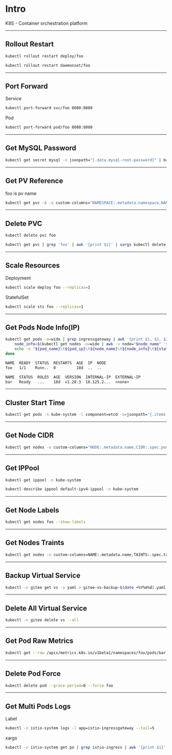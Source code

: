 # Intro

K8S - Container orchestration platform

---

## Rollout Restart

```bash {copyable}
kubectl rollout restart deploy/foo
```

```bash {copyable}
kubectl rollout restart daemonset/foo
```

---

## Port Forward

Service

```bash {copyable}
kubectl port-forward svc/foo 8080:8080
```

Pod

```bash {copyable}
kubectl port-forward pod/foo 8080:8080
```

---

## Get MySQL Password

```bash {copyable}
kubectl get secret mysql -o jsonpath="{.data.mysql-root-password}" | base64 -d; echo
```

---

## Get PV Reference

foo is pv name

```bash {copyable}
kubectl get pvc -A -o custom-columns="NAMESPACE:.metadata.namespace,NAME:.metadata.name,VOLUME:.spec.volumeName" | grep foo
```

---

## Delete PVC

```bash {copyable}
kubectl delete pvc foo
```

```bash {copyable}
kubectl get pvc | grep 'foo' | awk '{print $1}' | xargs kubectl delete pvc
```

---

## Scale Resources

Deployment

```bash {copyable}
kubectl scale deploy foo --replicas=1
```

StatefulSet

```bash {copyable}
kubectl scale sts foo --replicas=1
```

---

## Get Pods Node Info(IP)

```bash {copyable}
kubectl get pods -o=wide | grep ingressgateway | awk '{print $1, $2, $3, $6, $7}' | while read pod_name ready status pod_ip node_name; do
    node_info=$(kubectl get nodes -o=wide | awk -v node="$node_name" '$1 == node {print $6}')
    echo -e "${pod_name}\t${pod_ip}\t${node_name}\t${node_info}\t${status}"
done
```

```txt {title="kubectl get pods -o=wide"}
NAME  READY  STATUS  RESTARTS  AGE  IP  NODE
foo   1/1    Runn..  0         18d  ..  ..
```

```txt {title="kubectl get nodes -o=wide"}
NAME  STATUS  ROLES  AGE  VERSION  INTERNAL-IP  EXTERNAL-IP
bar   Ready   ...    18d  v1.28.3  10.125.2...  <none>
```

---

## Cluster Start Time

```bash {copyable}
kubectl get pods -n kube-system -l component=etcd -o=jsonpath='{.items[0].status.startTime}'; echo
```

---

## Get Node CIDR

```bash {copyable}
kubectl get nodes -o custom-columns="NODE:.metadata.name,CIDR:.spec.podCIDR"
```

---

## Get IPPool

```bash {copyable}
kubectl get ippool -n kube-system
``` 

```bash {copyable}
kubectl describe ippool default-ipv4-ippool -n kube-system
``` 

---

## Get Node Labels

```bash {copyable}
kubectl get nodes foo --show-labels
``` 

---

## Get Nodes Traints

```bash {copyable}
kubectl get nodes -o custom-columns=NAME:.metadata.name,TAINTS:.spec.taints
``` 

---

## Backup Virtual Service

```bash {copyable}
kubectl -n gitee get vs -o yaml > gitee-vs-backup-$(date +%Y%m%d).yaml
``` 

---

## Delete All Virtual Service

```bash {copyable}
kubectl -n gitee delete vs --all
``` 

---

## Get Pod Raw Metrics

```bash {copyable}
kubectl get --raw /apis/metrics.k8s.io/v1beta1/namespaces/foo/pods/bar
``` 

---

## Delete Pod Force

```bash {copyable}
kubectl delete pod --grace-period=0 --force foo
``` 

---

## Get Multi Pods Logs

Label

```bash {copyable}
kubectl -n istio-system logs -l app=istio-ingressgateway --tail=5
``` 

xargs

```bash {copyable}
kubectl -n istio-system get po | grep istio-ingress | awk '{print $1}' | xargs -I{} kubectl -n istio-system logs {} --tail=5
``` 

